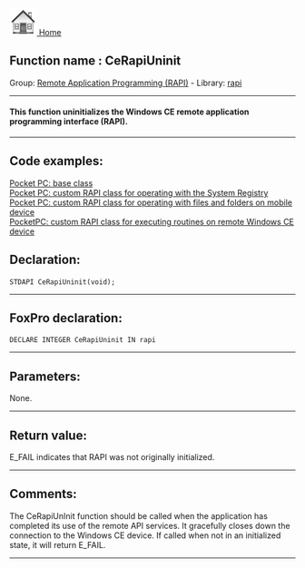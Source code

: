 [<img src="../../images/home.png"> Home ](https://github.com/VFPX/Win32API)  

## Function name : CeRapiUninit
Group: [Remote Application Programming (RAPI)](../../functions_group.md#Remote_Application_Programming_(RAPI))  -  Library: [rapi](../../../libraries.md#rapi)  
***  


#### This function uninitializes the Windows CE remote application programming interface (RAPI). 
***  


## Code examples:
[Pocket PC: base class](../../samples/sample_440.md)  
[Pocket PC: custom RAPI class for operating with the System Registry](../../samples/sample_441.md)  
[Pocket PC: custom RAPI class for operating with files and folders on mobile device](../../samples/sample_448.md)  
[PocketPC: custom RAPI class for executing routines on remote Windows CE device](../../samples/sample_466.md)  

## Declaration:
```foxpro  
STDAPI CeRapiUninit(void);  
```  
***  


## FoxPro declaration:
```foxpro  
DECLARE INTEGER CeRapiUninit IN rapi  
```  
***  


## Parameters:
None.  
***  


## Return value:
E_FAIL indicates that RAPI was not originally initialized.   
***  


## Comments:
The CeRapiUnInit function should be called when the application has completed its use of the remote API services. It gracefully closes down the connection to the Windows CE device. If called when not in an initialized state, it will return E_FAIL.   
  
***  

